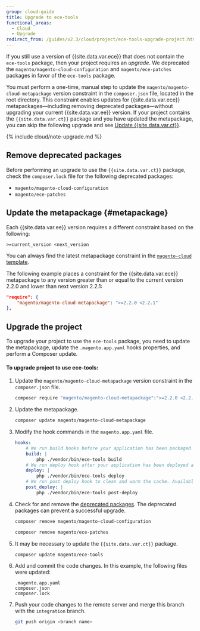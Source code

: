```yaml
---
group: cloud-guide
title: Upgrade to ece-tools
functional_areas:
  - Cloud
  - Upgrade
redirect_from: /guides/v2.3/cloud/project/ece-tools-upgrade-project.html
---
```


If you still use a version of {{site.data.var.ece}} that does not contain the `ece-tools` package, then your project requires an _upgrade_. We deprecated the `magento/magento-cloud-configuration` and `magento/ece-patches` packages in favor of the `ece-tools` package.

You must perform a one-time, manual step to update the `magento/magento-cloud-metapackage` version constraint in the `composer.json` file, located in the root directory. This constraint enables updates for {{site.data.var.ece}} metapackages—including removing deprecated packages—without upgrading your current {{site.data.var.ee}} version. If your project contains the `{{site.data.var.ct}}` package and you have updated the metapackage, you can skip the following upgrade and see [Update {{site.data.var.ct}}]({{page.baseurl}}/cloud/project/ece-tools-update.html).

{% include cloud/note-upgrade.md %}

## Remove deprecated packages

Before performing an upgrade to use the `{{site.data.var.ct}}` package, check the `composer.lock` file for the following deprecated packages:

* `magento/magento-cloud-configuration`
* `magento/ece-patches`

## Update the metapackage {#metapackage}

Each {{site.data.var.ee}} version requires a different constraint based on the following:

```
>=current_version <next_version
```

You can always find the latest metapackage constraint in the [`magento-cloud` template](https://github.com/magento/magento-cloud/blob/master/composer.json).

The following example places a constraint for the {{site.data.var.ece}} metapackage to any version greater than or equal to the current version 2.2.0 and lower than next version 2.2.1:

```json
"require": {
    "magento/magento-cloud-metapackage": ">=2.2.0 <2.2.1"
},
```

## Upgrade the project

To upgrade your project to use the `ece-tools` package, you need to update the metapackage, update the `.magento.app.yaml` hooks properties, and perform a Composer update.

#### To upgrade project to use ece-tools:

1. Update the `magento/magento-cloud-metapackage` version constraint in the `composer.json` file.

   ```bash
   composer require "magento/magento-cloud-metapackage":">=2.2.0 <2.2.1" --no-update
   ```

2. Update the metapackage.

   ```bash
   composer update magento/magento-cloud-metapackage
   ```

3. Modify the hook commands in the `magento.app.yaml` file.

   ```yaml
   hooks:
       # We run build hooks before your application has been packaged.
       build: |
           php ./vendor/bin/ece-tools build
       # We run deploy hook after your application has been deployed and started.
       deploy: |
           php ./vendor/bin/ece-tools deploy
       # We run post deploy hook to clean and warm the cache. Available with ECE-Tools 2002.0.10.
       post_deploy: |
           php ./vendor/bin/ece-tools post-deploy
   ```

4. Check for and remove the [deprecated packages](#remove-deprecated-packages). The deprecated packages can prevent a successful upgrade.

   ```bash
   composer remove magento/magento-cloud-configuration
   ```

   ```bash
   composer remove magento/ece-patches
   ```

5. It may be necessary to update the `{{site.data.var.ct}}` package.

   ```bash
   composer update magento/ece-tools
   ```

6. Add and commit the code changes. In this example, the following files were updated:

   ```terminal
   .magento.app.yaml
   composer.json
   composer.lock
   ```

7. Push your code changes to the remote server and merge this branch with the `integration` branch.

   ```bash
   git push origin <branch name>
   ```


